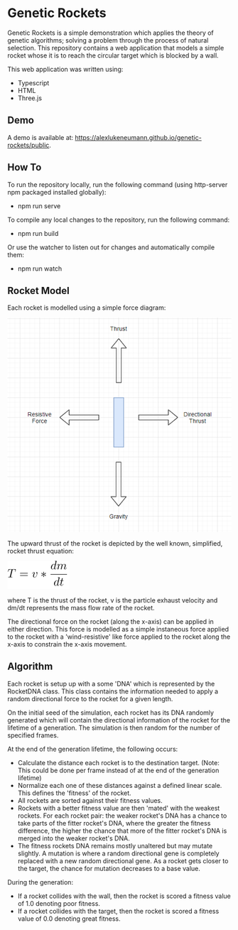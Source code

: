 # Genetic Rockets
Genetic Rockets is a simple demonstration which applies the theory of genetic algorithms; solving a problem through the process of natural selection. This repository contains a web application that models a simple rocket whose it is to reach the circular target which is blocked by a wall. 

This web application was written using:

 - Typescript
 - HTML
 - Three.js

## Demo
A demo is available at: <https://alexlukeneumann.github.io/genetic-rockets/public>.

## How To
To run the repository locally, run the following command (using http-server npm packaged installed globally):

 - npm run serve

To compile any local changes to the repository, run the following command:

 - npm run build

Or use the watcher to listen out for changes and automatically compile them:

 - npm run watch

## Rocket Model
Each rocket is modelled using a simple force diagram:

![A diagram depicting the forces acting upon the rocket.](https://raw.githubusercontent.com/alexlukeneumann/genetic-rockets/main/docs/force-diagram.PNG)

The upward thrust of the rocket is depicted by the well known, simplified, rocket thrust equation:

![Thrust equation acting upon the rocket.](https://raw.githubusercontent.com/alexlukeneumann/genetic-rockets/main/docs/thrust-equation.PNG)

where T is the thrust of the rocket, v is the particle exhaust velocity and dm/dt represents the mass flow rate of the rocket.

The directional force on the rocket (along the x-axis) can be applied in either direction. This force is modelled as a simple instaneous force applied to the rocket with a 'wind-resistive' like force applied to the rocket along the x-axis to constrain the x-axis movement.

## Algorithm
Each rocket is setup up with a some 'DNA' which is represented by the RocketDNA class. This class contains the information needed to apply a random directional force to the rocket for a given length. 

On the initial seed of the simulation, each rocket has its DNA randomly generated which will contain the directional information of the rocket for the lifetime of a generation. The simulation is then random for the number of specified frames.

At the end of the generation lifetime, the following occurs:

 - Calculate the distance each rocket is to the destination target. (Note: This could be done per frame instead of at the end of the generation lifetime)
 - Normalize each one of these distances against a defined linear scale. This defines the 'fitness' of the rocket.
 - All rockets are sorted against their fitness values.
 - Rockets with a better fitness value are then 'mated' with the weakest rockets. For each rocket pair: the weaker rocket's DNA has a chance to take parts of the fitter rocket's DNA, where the greater the fitness difference, the higher the chance that more of the fitter rocket's DNA is merged into the weaker rocket's DNA.
 - The fitness rockets DNA remains mostly unaltered but may mutate slightly. A mutation is where a random directional gene is completely replaced with a new random directional gene. As a rocket gets closer to the target, the chance for mutation decreases to a base value.

During the generation:

 - If a rocket collides with the wall, then the rocket is scored a fitness value of 1.0 denoting poor fitness.
 - If a rocket collides with the target, then the rocket is scored a fitness value of 0.0 denoting great fitness.
